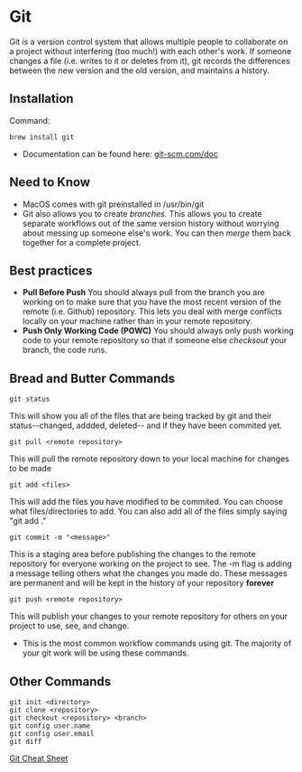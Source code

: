 Git
===
Git is a version control system that allows multiple people to collaborate on a project without interfering (too much!) with each other's work. If someone changes a file (i.e. writes to it or deletes from it), git records the differences between the new version and the old version, and maintains a history.

## **Installation**
Command:  
```
brew install git
```

* Documentation can be found here: <a href="https://git-scm.com/doc" target="_blank" rel="noreferrer">git-scm.com/doc</a>

## **Need to Know**
* MacOS comes with git preinstalled in /usr/bin/git
* Git also allows you to create <i>branches.</i> This allows you to create separate workflows out of the same version history without worrying about messing up someone else's work. You can then <i>merge</i> them back together for a complete project.

## **Best practices**
* <strong>Pull Before Push</strong> You should always pull from the branch you are working on to make sure that you have the most recent version of the remote (i.e. Github) repository. This lets you deal with merge conflicts locally on your machine rather than in your remote repository.
* <strong>Push Only Working Code (POWC)</strong> You should always only push working code to your remote repository so that if someone else <i>checksout</i> your branch, the code runs.

## **Bread and Butter Commands**
```
git status
```
This will show you all of the files that are being tracked by git and their status--changed, addded, deleted-- and if they have been commited yet.

``` 
git pull <remote repository>
```
This will pull the remote repository down to your local machine for changes to be made

```
git add <files>
```
This will add the files you have modified to be commited. You can choose what files/directories to add. You can also add all of the files simply saying "git add ."

```
git commit -m "<message>"
```
This is a staging area before publishing the changes to the remote repository for everyone working on the project to see. The -m flag is adding a message telling others what the changes you made do. These messages are permanent and will be kept in the history of your repository <strong>forever</strong>

```
git push <remote repository>
```
This will publish your changes to your remote repository for others on your project to use, see, and change.
* This is the most common workflow commands using git. The majority of your git work will be using these commands.

## **Other Commands**
```
git init <directory>
git clone <repository>
git checkout <repository> <branch> 
git config user.name
git config user.email
git diff
```
<a href="https://www.atlassian.com/git/tutorials/atlassian-git-cheatsheet" target="_blank" rel="noreferrer">Git Cheat Sheet</a>
